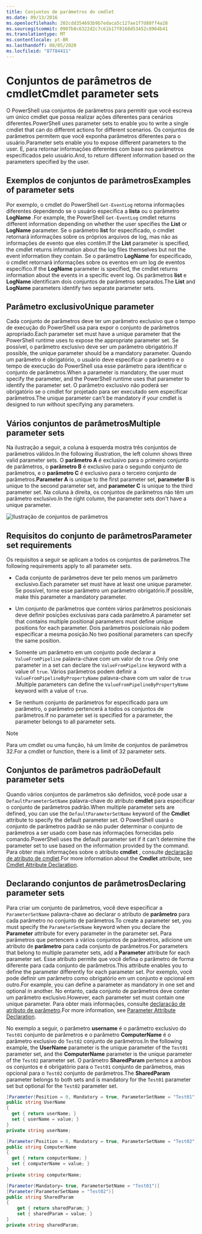 ```yaml
---
title: Conjuntos de parâmetros do cmdlet
ms.date: 09/13/2016
ms.openlocfilehash: 202cdd354693b9b7edaca5c127ae1f7d88ff4a28
ms.sourcegitcommit: 0907b8c6322d2c7c61b17f8168d53452c8964b41
ms.translationtype: MT
ms.contentlocale: pt-BR
ms.lasthandoff: 08/05/2020
ms.locfileid: "87784411"
---
```

# <a name="cmdlet-parameter-sets"></a><span data-ttu-id="06eb7-102">Conjuntos de parâmetros de cmdlet</span><span class="sxs-lookup"><span data-stu-id="06eb7-102">Cmdlet parameter sets</span></span>

<span data-ttu-id="06eb7-103">O PowerShell usa conjuntos de parâmetros para permitir que você escreva um único cmdlet que possa realizar ações diferentes para cenários diferentes.</span><span class="sxs-lookup"><span data-stu-id="06eb7-103">PowerShell uses parameter sets to enable you to write a single cmdlet that can do different actions for different scenarios.</span></span> <span data-ttu-id="06eb7-104">Os conjuntos de parâmetros permitem que você exponha parâmetros diferentes para o usuário.</span><span class="sxs-lookup"><span data-stu-id="06eb7-104">Parameter sets enable you to expose different parameters to the user.</span></span> <span data-ttu-id="06eb7-105">E, para retornar informações diferentes com base nos parâmetros especificados pelo usuário.</span><span class="sxs-lookup"><span data-stu-id="06eb7-105">And, to return different information based on the parameters specified by the user.</span></span>

## <a name="examples-of-parameter-sets"></a><span data-ttu-id="06eb7-106">Exemplos de conjuntos de parâmetros</span><span class="sxs-lookup"><span data-stu-id="06eb7-106">Examples of parameter sets</span></span>

<span data-ttu-id="06eb7-107">Por exemplo, o cmdlet do PowerShell `Get-EventLog` retorna informações diferentes dependendo se o usuário especifica a **lista** ou o parâmetro **LogName** .</span><span class="sxs-lookup"><span data-stu-id="06eb7-107">For example, the PowerShell `Get-EventLog` cmdlet returns different information depending on whether the user specifies the **List** or **LogName** parameter.</span></span> <span data-ttu-id="06eb7-108">Se o parâmetro **list** for especificado, o cmdlet retornará informações sobre os próprios arquivos de log, mas não as informações de evento que eles contêm.</span><span class="sxs-lookup"><span data-stu-id="06eb7-108">If the **List** parameter is specified, the cmdlet returns information about the log files themselves but not the event information they contain.</span></span> <span data-ttu-id="06eb7-109">Se o parâmetro **LogName** for especificado, o cmdlet retornará informações sobre os eventos em um log de eventos específico.</span><span class="sxs-lookup"><span data-stu-id="06eb7-109">If the **LogName** parameter is specified, the cmdlet returns information about the events in a specific event log.</span></span> <span data-ttu-id="06eb7-110">Os parâmetros **list** e **LogName** identificam dois conjuntos de parâmetros separados.</span><span class="sxs-lookup"><span data-stu-id="06eb7-110">The **List** and **LogName** parameters identify two separate parameter sets.</span></span>

## <a name="unique-parameter"></a><span data-ttu-id="06eb7-111">Parâmetro exclusivo</span><span class="sxs-lookup"><span data-stu-id="06eb7-111">Unique parameter</span></span>

<span data-ttu-id="06eb7-112">Cada conjunto de parâmetros deve ter um parâmetro exclusivo que o tempo de execução do PowerShell usa para expor o conjunto de parâmetros apropriado.</span><span class="sxs-lookup"><span data-stu-id="06eb7-112">Each parameter set must have a unique parameter that the PowerShell runtime uses to expose the appropriate parameter set.</span></span> <span data-ttu-id="06eb7-113">Se possível, o parâmetro exclusivo deve ser um parâmetro obrigatório.</span><span class="sxs-lookup"><span data-stu-id="06eb7-113">If possible, the unique parameter should be a mandatory parameter.</span></span> <span data-ttu-id="06eb7-114">Quando um parâmetro é obrigatório, o usuário deve especificar o parâmetro e o tempo de execução do PowerShell usa esse parâmetro para identificar o conjunto de parâmetros.</span><span class="sxs-lookup"><span data-stu-id="06eb7-114">When a parameter is mandatory, the user must specify the parameter, and the PowerShell runtime uses that parameter to identify the parameter set.</span></span> <span data-ttu-id="06eb7-115">O parâmetro exclusivo não poderá ser obrigatório se o cmdlet for projetado para ser executado sem especificar parâmetros.</span><span class="sxs-lookup"><span data-stu-id="06eb7-115">The unique parameter can't be mandatory if your cmdlet is designed to run without specifying any parameters.</span></span>

## <a name="multiple-parameter-sets"></a><span data-ttu-id="06eb7-116">Vários conjuntos de parâmetros</span><span class="sxs-lookup"><span data-stu-id="06eb7-116">Multiple parameter sets</span></span>

<span data-ttu-id="06eb7-117">Na ilustração a seguir, a coluna à esquerda mostra três conjuntos de parâmetros válidos.</span><span class="sxs-lookup"><span data-stu-id="06eb7-117">In the following illustration, the left column shows three valid parameter sets.</span></span> <span data-ttu-id="06eb7-118">O **parâmetro A** é exclusivo para o primeiro conjunto de parâmetros, o **parâmetro B** é exclusivo para o segundo conjunto de parâmetros, e o **parâmetro C** é exclusivo para o terceiro conjunto de parâmetros.</span><span class="sxs-lookup"><span data-stu-id="06eb7-118">**Parameter A** is unique to the first parameter set, **parameter B** is unique to the second parameter set, and **parameter C** is unique to the third parameter set.</span></span> <span data-ttu-id="06eb7-119">Na coluna à direita, os conjuntos de parâmetros não têm um parâmetro exclusivo.</span><span class="sxs-lookup"><span data-stu-id="06eb7-119">In the right column, the parameter sets don't have a unique parameter.</span></span>

![Ilustração de conjuntos de parâmetros](media/cmdlet-parameter-sets/ps-parametersets.gif)

## <a name="parameter-set-requirements"></a><span data-ttu-id="06eb7-121">Requisitos do conjunto de parâmetros</span><span class="sxs-lookup"><span data-stu-id="06eb7-121">Parameter set requirements</span></span>

<span data-ttu-id="06eb7-122">Os requisitos a seguir se aplicam a todos os conjuntos de parâmetros.</span><span class="sxs-lookup"><span data-stu-id="06eb7-122">The following requirements apply to all parameter sets.</span></span>

- <span data-ttu-id="06eb7-123">Cada conjunto de parâmetros deve ter pelo menos um parâmetro exclusivo.</span><span class="sxs-lookup"><span data-stu-id="06eb7-123">Each parameter set must have at least one unique parameter.</span></span> <span data-ttu-id="06eb7-124">Se possível, torne esse parâmetro um parâmetro obrigatório.</span><span class="sxs-lookup"><span data-stu-id="06eb7-124">If possible, make this parameter a mandatory parameter.</span></span>

- <span data-ttu-id="06eb7-125">Um conjunto de parâmetros que contém vários parâmetros posicionais deve definir posições exclusivas para cada parâmetro.</span><span class="sxs-lookup"><span data-stu-id="06eb7-125">A parameter set that contains multiple positional parameters must define unique positions for each parameter.</span></span> <span data-ttu-id="06eb7-126">Dois parâmetros posicionais não podem especificar a mesma posição.</span><span class="sxs-lookup"><span data-stu-id="06eb7-126">No two positional parameters can specify the same position.</span></span>

- <span data-ttu-id="06eb7-127">Somente um parâmetro em um conjunto pode declarar a `ValueFromPipeline` palavra-chave com um valor de `true` .</span><span class="sxs-lookup"><span data-stu-id="06eb7-127">Only one parameter in a set can declare the `ValueFromPipeline` keyword with a value of `true`.</span></span>
  <span data-ttu-id="06eb7-128">Vários parâmetros podem definir a `ValueFromPipelineByPropertyName` palavra-chave com um valor de `true` .</span><span class="sxs-lookup"><span data-stu-id="06eb7-128">Multiple parameters can define the `ValueFromPipelineByPropertyName` keyword with a value of `true`.</span></span>

- <span data-ttu-id="06eb7-129">Se nenhum conjunto de parâmetros for especificado para um parâmetro, o parâmetro pertencerá a todos os conjuntos de parâmetros.</span><span class="sxs-lookup"><span data-stu-id="06eb7-129">If no parameter set is specified for a parameter, the parameter belongs to all parameter sets.</span></span>

> [!NOTE]
> <span data-ttu-id="06eb7-130">Para um cmdlet ou uma função, há um limite de conjuntos de parâmetros 32.</span><span class="sxs-lookup"><span data-stu-id="06eb7-130">For a cmdlet or function, there is a limit of 32 parameter sets.</span></span>

## <a name="default-parameter-sets"></a><span data-ttu-id="06eb7-131">Conjuntos de parâmetros padrão</span><span class="sxs-lookup"><span data-stu-id="06eb7-131">Default parameter sets</span></span>

<span data-ttu-id="06eb7-132">Quando vários conjuntos de parâmetros são definidos, você pode usar a `DefaultParameterSetName` palavra-chave do atributo **cmdlet** para especificar o conjunto de parâmetros padrão.</span><span class="sxs-lookup"><span data-stu-id="06eb7-132">When multiple parameter sets are defined, you can use the `DefaultParameterSetName` keyword of the **Cmdlet** attribute to specify the default parameter set.</span></span> <span data-ttu-id="06eb7-133">O PowerShell usará o conjunto de parâmetros padrão se não puder determinar o conjunto de parâmetros a ser usado com base nas informações fornecidas pelo comando.</span><span class="sxs-lookup"><span data-stu-id="06eb7-133">PowerShell uses the default parameter set if it can't determine the parameter set to use based on the information provided by the command.</span></span> <span data-ttu-id="06eb7-134">Para obter mais informações sobre o atributo **cmdlet** , consulte [declaração de atributo de cmdlet](./cmdlet-attribute-declaration.md).</span><span class="sxs-lookup"><span data-stu-id="06eb7-134">For more information about the **Cmdlet** attribute, see [Cmdlet Attribute Declaration](./cmdlet-attribute-declaration.md).</span></span>

## <a name="declaring-parameter-sets"></a><span data-ttu-id="06eb7-135">Declarando conjuntos de parâmetros</span><span class="sxs-lookup"><span data-stu-id="06eb7-135">Declaring parameter sets</span></span>

<span data-ttu-id="06eb7-136">Para criar um conjunto de parâmetros, você deve especificar a `ParameterSetName` palavra-chave ao declarar o atributo de **parâmetro** para cada parâmetro no conjunto de parâmetros.</span><span class="sxs-lookup"><span data-stu-id="06eb7-136">To create a parameter set, you must specify the `ParameterSetName` keyword when you declare the **Parameter** attribute for every parameter in the parameter set.</span></span> <span data-ttu-id="06eb7-137">Para parâmetros que pertencem a vários conjuntos de parâmetros, adicione um atributo de **parâmetro** para cada conjunto de parâmetros.</span><span class="sxs-lookup"><span data-stu-id="06eb7-137">For parameters that belong to multiple parameter sets, add a **Parameter** attribute for each parameter set.</span></span> <span data-ttu-id="06eb7-138">Esse atributo permite que você defina o parâmetro de forma diferente para cada conjunto de parâmetros.</span><span class="sxs-lookup"><span data-stu-id="06eb7-138">This attribute enables you to define the parameter differently for each parameter set.</span></span> <span data-ttu-id="06eb7-139">Por exemplo, você pode definir um parâmetro como obrigatório em um conjunto e opcional em outro.</span><span class="sxs-lookup"><span data-stu-id="06eb7-139">For example, you can define a parameter as mandatory in one set and optional in another.</span></span> <span data-ttu-id="06eb7-140">No entanto, cada conjunto de parâmetros deve conter um parâmetro exclusivo.</span><span class="sxs-lookup"><span data-stu-id="06eb7-140">However, each parameter set must contain one unique parameter.</span></span> <span data-ttu-id="06eb7-141">Para obter mais informações, consulte [declaração de atributo de parâmetro](parameter-attribute-declaration.md).</span><span class="sxs-lookup"><span data-stu-id="06eb7-141">For more information, see [Parameter Attribute Declaration](parameter-attribute-declaration.md).</span></span>

<span data-ttu-id="06eb7-142">No exemplo a seguir, o parâmetro **username** é o parâmetro exclusivo do `Test01` conjunto de parâmetros e o parâmetro **ComputerName** é o parâmetro exclusivo do `Test02` conjunto de parâmetros.</span><span class="sxs-lookup"><span data-stu-id="06eb7-142">In the following example, the **UserName** parameter is the unique parameter of the `Test01` parameter set, and the **ComputerName** parameter is the unique parameter of the `Test02` parameter set.</span></span> <span data-ttu-id="06eb7-143">O parâmetro **SharedParam** pertence a ambos os conjuntos e é obrigatório para o `Test01` conjunto de parâmetros, mas opcional para o `Test02` conjunto de parâmetros.</span><span class="sxs-lookup"><span data-stu-id="06eb7-143">The **SharedParam** parameter belongs to both sets and is mandatory for the `Test01` parameter set but optional for the `Test02` parameter set.</span></span>

```csharp
[Parameter(Position = 0, Mandatory = true, ParameterSetName = "Test01")]
public string UserName
{
  get { return userName; }
  set { userName = value; }
}
private string userName;

[Parameter(Position = 0, Mandatory = true, ParameterSetName = "Test02")]
public string ComputerName
{
  get { return computerName; }
  set { computerName = value; }
}
private string computerName;

[Parameter(Mandatory= true, ParameterSetName = "Test01")]
[Parameter(ParameterSetName = "Test02")]
public string SharedParam
{
    get { return sharedParam; }
    set { sharedParam = value; }
}
private string sharedParam;
```
